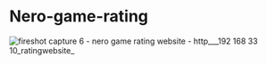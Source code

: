 # Nero-game-rating

![fireshot capture 6 - nero game rating website - http___192 168 33 10_ratingwebsite_](https://user-images.githubusercontent.com/41196861/44124262-4e15901e-9ffa-11e8-9d27-33eaef7a793b.png)
